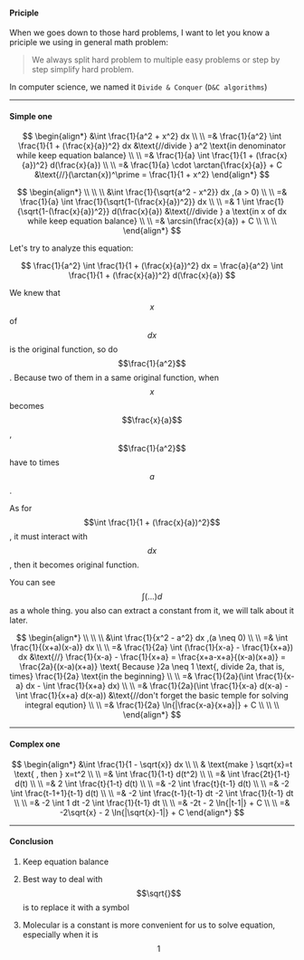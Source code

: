 #### Priciple

When we goes down to those hard problems, I want to let you know a priciple we using in general math problem:

> We always split hard problem to multiple easy problems or step by step simplify hard problem.

In computer science, we named it `Divide & Conquer` (`D&C algorithms`)

___

#### Simple one

$$
\begin{align*}
&\int \frac{1}{a^2 + x^2} dx
\\ \\ 
=& \frac{1}{a^2} \int \frac{1}{1 + (\frac{x}{a})^2} dx    &\text{//divide } a^2 \text{in denominator while keep equation balance}
\\ \\
=& \frac{1}{a} \int \frac{1}{1 + (\frac{x}{a})^2} d(\frac{x}{a})
\\ \\
=& \frac{1}{a} \cdot \arctan{\frac{x}{a}} + C    &\text{//}(\arctan{x})^\prime = \frac{1}{1 + x^2}
\end{align*}
$$

$$
\begin{align*}
\\ \\ \\
&\int \frac{1}{\sqrt{a^2 - x^2}} dx ,(a > 0)
\\ \\
=& \frac{1}{a} \int \frac{1}{\sqrt{1-(\frac{x}{a})^2}} dx
\\ \\
=& 1 \int \frac{1}{\sqrt{1-(\frac{x}{a})^2}} d(\frac{x}{a})    &\text{//divide } a \text{in x of dx while keep equation balance}
\\ \\
=& \arcsin(\frac{x}{a}) + C
\\ \\ \\
\end{align*}
$$


Let's try to analyze this equation:

$$
\frac{1}{a^2} \int \frac{1}{1 + (\frac{x}{a})^2} dx = \frac{a}{a^2} \int \frac{1}{1 + (\frac{x}{a})^2} d(\frac{x}{a})
$$

We knew that $$x$$ of $$dx$$ is the original function, so do $$\frac{1}{a^2}$$. Because two of them in a same original function, when $$x$$ becomes $$\frac{x}{a}$$, $$\frac{1}{a^2}$$ have to times $$a$$.

As for $$\int \frac{1}{1 + (\frac{x}{a})^2}$$, it must interact with $$dx$$, then it becomes original function.

You can see $$\int (...) d$$ as a whole thing. you also can extract a constant from it, we will talk about it later.


$$
\begin{align*}
\\ \\ \\
&\int \frac{1}{x^2 - a^2} dx ,(a \neq 0)
\\ \\
=& \int \frac{1}{(x+a)(x-a)} dx
\\ \\
=& \frac{1}{2a} \int (\frac{1}{x-a} - \frac{1}{x+a}) dx    &\text{//} \frac{1}{x-a} - \frac{1}{x+a} = \frac{x+a-x+a}{(x-a)(x+a)} = \frac{2a}{(x-a)(x+a)} \text{ Because }2a \neq 1 \text{, divide 2a, that is, times} \frac{1}{2a} \text{in the beginning}
\\ \\
=& \frac{1}{2a}(\int \frac{1}{x-a} dx - \int \frac{1}{x+a} dx)
\\ \\
=& \frac{1}{2a}(\int \frac{1}{x-a} d(x-a) - \int \frac{1}{x+a} d(x-a))    &\text{//don't forget the basic temple for solving integral eqution}
\\ \\
=& \frac{1}{2a} \ln{|\frac{x-a}{x+a}|} + C
\\ \\ \\
\end{align*}
$$

___

#### Complex one

$$
\begin{align*}
&\int \frac{1}{1 - \sqrt{x}} dx
\\ \\
& \text{make } \sqrt{x}=t \text{ , then } x=t^2
\\ \\
=& \int \frac{1}{1-t} d(t^2)
\\ \\
=& \int \frac{2t}{1-t} d(t)
\\ \\
=& 2 \int \frac{t}{1-t} d(t)
\\ \\
=& -2 \int \frac{t}{t-1} d(t)
\\ \\
=& -2 \int \frac{t-1+1}{t-1} d(t)
\\ \\
=& -2 \int \frac{t-1}{t-1} dt -2 \int \frac{1}{t-1} dt
\\ \\
=& -2 \int 1 dt -2 \int \frac{1}{t-1} dt
\\ \\
=& -2t - 2 \ln{|t-1|} + C
\\ \\
=& -2\sqrt{x} - 2 \ln{|\sqrt{x}-1|} + C
\end{align*}
$$

___

#### Conclusion

1. Keep equation balance

2. Best way to deal with $$\sqrt{}$$ is to replace it with a symbol

3. Molecular is a constant is more convenient for us to solve equation, especially when it is $$1$$
